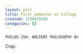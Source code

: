 ```yaml
---
layout: post
title: First Semester at College
created: 1198020300
categories: []
---
```

<code>PHILOS 25A: ANCIENT PHILOSOPHY B+</code>

Crap.
